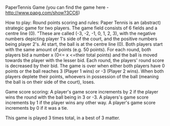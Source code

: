
PaperTennis Game (you can find the game here - http://www.papg.com/show?3CC6)

How to play:
Round points scoring and rules: 
   Paper Tennis is an (abstract) strategic game for two players. The game field consists of 6 fields and a centre line (0).
   "These are called (-3, -2, -1, 0, 1, 2, 3), with the negative numbers depicting player 1's side of the court, and the positive numbers being player 2's.
   At start, the ball is at the centre line (0). Both players start with the same amount of points (e.g. 50 points). 
   For each round, both players bid a number x (0<= x <=their total points) and the ball is moved towards the player with the lesser bid.
   Each round, the players' round score is decreased by their bid. 
   The game is over when either both players have 0 points or the ball reaches 3 (Player 1 wins) or -3 (Player 2 wins).
   When both players deplete their points, whoevers in possession of the ball (meaning the ball is on their side of the court), loses.

Game score scoring:
   A player's game score increments by 2 if the player wins the round with the ball being in 3 or -3. 
   A players's game score increments by 1 if the player wins any other way. 
   A player's game score increments by 0 if it was a tie. 
   
This game is played 3 times total, in a best of 3 matter. 
